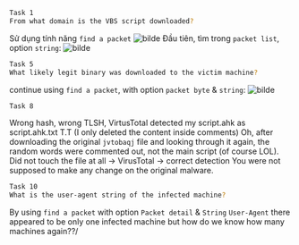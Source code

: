 ```bash
Task 1
From what domain is the VBS script downloaded?
```
Sử dụng tính năng  `find a packet` ![bilde](https://github.com/user-attachments/assets/70dff075-1b76-4ba5-8509-49e03c06617b)
Đầu tiên, tìm trong `packet list`, option `string`:
![bilde](https://github.com/user-attachments/assets/f5604590-2dee-4e79-9021-06703e9419e2)

```bash
Task 5
What likely legit binary was downloaded to the victim machine?
```
continue using `find a packet`, with option `packet byte` & `string`:
![bilde](https://github.com/user-attachments/assets/66e9c0ee-640b-406a-a0cd-5f794febf096)

```bash
Task 8

```
Wrong hash, wrong TLSH, VirtusTotal detected my script.ahk as script.ahk.txt T.T (I only deleted the content inside comments)
Oh, after downloading the original `jvtobaqj` file and looking through it again, the random words were commented out, not the main script (of course LOL). Did not touch the file at all -> VirusTotal -> correct detection
You were not supposed to make any change on the original malware.

```bash
Task 10
What is the user-agent string of the infected machine?
```
By using `find a packet` with option `Packet detail` & `String` `User-Agent` there appeared to be only one infected machine but how do we know how many machines again??/
